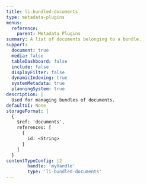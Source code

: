 ```yaml
---
title: li-bundled-documents
type: metadata-plugins
menus:
  reference:
    parent: Metadata Plugins
summary: A list of documents belonging to a bundle.
support:
  document: true
  media: false
  tableDashboard: false
  include: false
  displayFilter: false
  dynamicIndexing: true
  systemMetadata: true
  planningSystem: true
description: |
  Used for managing bundles of documents.
defaultUI: None
storageFormat: |
  {
    $ref: 'documents',
    references: [
      {
        id: <String>
      }
    ]
  }
contentTypeConfig: |2
        handle: 'myHandle'
        type: 'li-bundled-documents'
---
```

